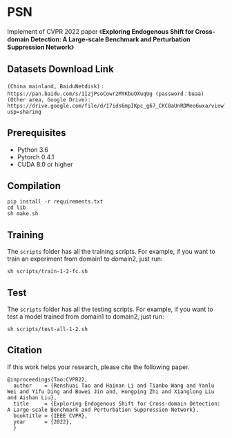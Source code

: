 # PSN
Implement of CVPR 2022 paper 《**Exploring Endogenous Shift for Cross-domain Detection: A Large-scale Benchmark and Perturbation Suppression Network**》

## Datasets Download Link
```
(China mainland, BaiduNetdisk)：https://pan.baidu.com/s/1IzjPsoCowr2MYKbuOXuqUg (password：buaa)
(Other area, Google Drive): https://drive.google.com/file/d/17ids6mpIKpc_g67_CKC8aUnRDMeo6wxa/view?usp=sharing
```

## Prerequisites
- Python 3.6
- Pytorch 0.4.1
- CUDA 8.0 or higher
## Compilation

```
pip install -r requirements.txt
cd lib
sh make.sh
```

## Training
The `scripts` folder has all the training scripts. For example, if you want to train an experiment from domain1 to domain2, just run:
```
sh scripts/train-1-2-fc.sh
```
## Test
The `scripts` folder has all the testing scripts. For example, if you want to test a model trained from domain1 to domain2, just run:
```
sh scripts/test-all-1-2.sh
```

## Citation
If this work helps your research, please cite the following paper.
```
@inproceedings{Tao:CVPR22,
  author    = {Renshuai Tao and Hainan Li and Tianbo Wang and Yanlu Wei and Yifu Ding and Bowei Jin and, Hongping Zhi and Xianglong Liu and Aishan Liu},
  title     = {Exploring Endogenous Shift for Cross-domain Detection: A Large-scale Benchmark and Perturbation Suppression Network},
  booktitle = {IEEE CVPR},
  year      = {2022},
  } 

```
